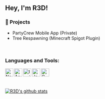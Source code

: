 ## Hey, I'm R3D!

### 📓 Projects
- PartyCrew Mobile App (Private)
- Tree Respawning (Minecraft Spigot Plugin)
<br/>

### Languages and Tools:

<a href="https://nodejs.org/en/" target="_blank"> <img align="left" alt="NodeJS" width="26px" src="https://cdn.jsdelivr.net/gh/devicons/devicon/icons/nodejs/nodejs-original.svg"/> </a>
<a href="https://angularjs.org/" target="_blank"> <img align="left" alt="AngularJS" width="26px" src="https://cdn.jsdelivr.net/gh/devicons/devicon/icons/angularjs/angularjs-original.svg"/> </a>
<a href="https://ionicframework.com/" target="_blank"> <img align="left" alt="IonicFramework" width="26px" src="https://cdn.jsdelivr.net/gh/devicons/devicon/icons/ionic/ionic-original.svg"/> </a>
<a> <img align="left" alt="Java" width="26px" src="https://cdn.jsdelivr.net/gh/devicons/devicon/icons/java/java-original.svg"/> </a>
<a> <img align="left" alt="C" width="26px" src="https://cdn.jsdelivr.net/gh/devicons/devicon/icons/c/c-original.svg"/> </a>

<br/>
<br/>
<br/>

[![R3D's github stats](https://github-readme-stats.vercel.app/api?username=R3DActual&include_all_commits=true&count_private=true&show_icons=true&line_height=20&title_color=FFFFFF&icon_color=FFFFFF&text_color=FFFFFF&bg_color=0D1117)](https://github.com/R3DActual/github-readme-stats)
